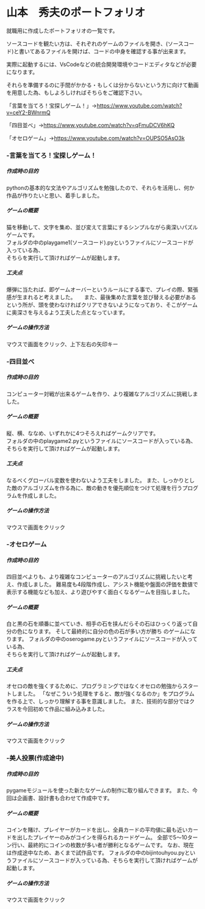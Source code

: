 # 山本　秀夫のポートフォリオ
就職用に作成したポートフォリオの一覧です。

ソースコードを観たい方は、それぞれのゲームのファイルを開き、(ソースコード)と書いてあるファイルを開けば、コードの中身を確認する事が出来ます。

実際に起動するには、VsCodeなどの統合開発環境やコードエディタなどが必要になります。  

それらを準備するのに手間がかかる・もしくは分からないという方に向けて動画を用意した為、もしよろしければそちらをご確認下さい。

「言葉を当てろ！宝探しゲーム！」→https://www.youtube.com/watch?v=ceY2-BWnrmQ

「四目並べ」→https://www.youtube.com/watch?v=qFmuDCV6hKQ

「オセロゲーム」→https://www.youtube.com/watch?v=OUPSO5AsO3k
### -言葉を当てろ！宝探しゲーム！  
   ##### 作成時の目的
   pythonの基本的な文法やアルゴリズムを勉強したので、それらを活用し、何か作品が作りたいと思い、着手しました。 
   ##### ゲームの概要
   猫を移動して、文字を集め、並び変えて言葉にするシンプルながら奥深いパズルゲームです。  
   フォルダの中のplaygame1(ソースコード).pyというファイルにソースコードが入っている為、  
   そちらを実行して頂ければゲームが起動します。
   ##### 工夫点
   爆弾に当たれば、即ゲームオーバーというルールにする事で、プレイの際、緊張感が生まれると考えました。
　 また、最後集めた言葉を並び替える必要があるという所が、頭を使わなければクリアできないようになっており、そこがゲームに奥深さを与えるよう工夫した点となっています。
   ##### ゲームの操作方法
   マウスで画面をクリック、上下左右の矢印キー

### -四目並べ 
   ##### 作成時の目的
   コンピューター対戦が出来るゲームを作り、より複雑なアルゴリズムに挑戦しました。 
   ##### ゲームの概要
   縦、横、ななめ、いずれかに4つそろえればゲームクリアです。    
   フォルダの中のplaygame2.pyというファイルにソースコードが入っている為、  
   そちらを実行して頂ければゲームが起動します。
   ##### 工夫点
   なるべくグローバル変数を使わないよう工夫をしました。
   また、しっかりとした敵のアルゴリズムを作る為に、敵の動きを優先順位をつけて処理を行うプログラムを作成しました。
   ##### ゲームの操作方法
   マウスで画面をクリック

### -オセロゲーム 
   ##### 作成時の目的
   四目並べよりも、より複雑なコンピューターのアルゴリズムに挑戦したいと考え、作成しました。
   難易度も4段階作成し、アシスト機能や盤面の評価を数値で表示する機能なども加え、より遊びやすく面白くなるゲームを目指しました。
   ##### ゲームの概要
   白と黒の石を順番に並べていき、相手の石を挟んだらその石はひっくり返って自分の色になります。 そして最終的に自分の色の石が多い方が勝ち
   のゲームになります。
   フォルダの中のoserogame.pyというファイルにソースコードが入っている為、  
   そちらを実行して頂ければゲームが起動します。
   ##### 工夫点
   オセロの敵を強くするために、プログラミングではなくオセロの勉強からスタートしました。
   「なぜこういう処理をすると、敵が強くなるのか」をプログラムを作る上で、しっかり理解する事を意識しました。
   また、技術的な部分ではクラスを今回初めて作品に組み込みました。
   ##### ゲームの操作方法
   マウスで画面をクリック
    
### -美人投票(作成途中) 
   ##### 作成時の目的
   pygameモジュールを使った新たなゲームの制作に取り組んできます。
   また、今回は企画書、設計書も合わせて作成中です。
   ##### ゲームの概要
   コインを賭け、プレイヤーがカードを出し、全員カードの平均値に最も近いカードを出したプレイヤーのみがコインを得られるカードゲーム。
   全部で5～10ターン行い、最終的にコインの枚数が多い者が勝利となるゲームです。
   なお、現在は作成途中なため、あくまで試作品です。
   フォルダの中のbijintouhyou.pyというファイルにソースコードが入っている為、そちらを実行して頂ければゲームが起動します。
   ##### ゲームの操作方法
   マウスで画面をクリック
